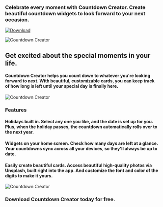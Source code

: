 
### Celebrate every moment with Countdown Creator. Create beautiful countdown widgets to look forward to your next occasion.

[![Download](download.svg)](https://apps.apple.com/us/app/countdown-creator/id6469441334)

![Countdown Creator](images/countdown/phones.png)

## Get excited about the special moments in your life.

#### Countdown Creator helps you count down to whatever you're looking forward to next. With beautiful, customizable cards, you can keep track of how long is left until your special day is finally here.

![Countdown Creator](images/countdown/phones2.png)

### Features

#### Holidays built in. Select any one you like, and the date is set up for you. Plus, when the holiday passes, the countdown automatically rolls over to the next year.

#### Widgets on your home screen. Check how many days are left at a glance. Your countdowns sync across all your devices, so they'll always be up to date.

#### Easily create beautiful cards. Access beautiful high-quality photos via Unsplash, built right into the app. And customize the font and color of the digits to make it yours.

![Countdown Creator](images/countdown/phones3.png)

### Download Countdown Creator today for free.


